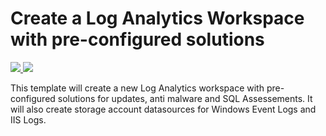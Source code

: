 # Create a Log Analytics Workspace with pre-configured solutions

<a href="https://portal.azure.com/#create/Microsoft.Template/uri/https%3A%2F%2Fraw.githubusercontent.com%2Fans-cloud%2Fazure_service_catalogue%2Fmaster%2Flog-analytics-solutions%2FazureDeploy2.json" target="_blank">
    <img src="http://azuredeploy.net/deploybutton.png"/>
</a>
<a href="http://armviz.io/#/?load=https%3A%2F%2Fraw.githubusercontent.com%2Fans-cloud%2Fazure_service_catalogue%2Fmaster%2Flog-analytics-solutions%2FazureDeploy.json" target="_blank">
    <img src="http://armviz.io/visualizebutton.png"/>
</a>


This template will create a new Log Analytics workspace with pre-configured solutions for updates, anti malware and SQL Assessements. It will also create storage account datasources for Windows Event Logs and IIS Logs.


